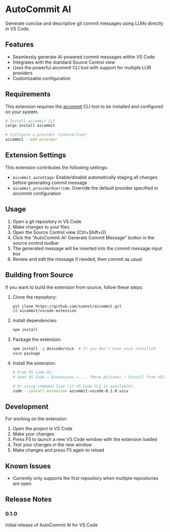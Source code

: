 # AutoCommit AI

Generate concise and descriptive git commit messages using LLMs directly in VS Code.

## Features

- Seamlessly generate AI-powered commit messages within VS Code
- Integrates with the standard Source Control view
- Uses the powerful aicommit CLI tool with support for multiple LLM providers
- Customizable configuration

## Requirements

This extension requires the [aicommit](https://github.com/suenot/aicommit) CLI tool to be installed and configured on your system.

```bash
# Install aicommit CLI
cargo install aicommit

# Configure a provider (interactive)
aicommit --add-provider
```

## Extension Settings

This extension contributes the following settings:

* `aicommit.autoStage`: Enable/disable automatically staging all changes before generating commit message
* `aicommit.providerOverride`: Override the default provider specified in aicommit configuration

## Usage

1. Open a git repository in VS Code
2. Make changes to your files
3. Open the Source Control view (Ctrl+Shift+G)
4. Click the "AutoCommit AI: Generate Commit Message" button in the source control toolbar
5. The generated message will be inserted into the commit message input box
6. Review and edit the message if needed, then commit as usual

## Building from Source

If you want to build the extension from source, follow these steps:

1. Clone the repository:
   ```bash
   git clone https://github.com/suenot/aicommit.git
   cd aicommit/vscode-extension
   ```

2. Install dependencies:
   ```bash
   npm install
   ```

3. Package the extension:
   ```bash
   npm install -g @vscode/vsce  # If you don't have vsce installed
   vsce package
   ```

4. Install the extension:
   ```bash
   # From VS Code UI:
   # Open VS Code → Extensions → ... (More Actions) → Install from VSIX → Select the .vsix file

   # Or using command line (if VS Code CLI is available):
   code --install-extension aicommit-vscode-0.1.0.vsix
   ```

## Development

For working on the extension:

1. Open the project in VS Code
2. Make your changes
3. Press F5 to launch a new VS Code window with the extension loaded
4. Test your changes in the new window
5. Make changes and press F5 again to reload

## Known Issues

- Currently only supports the first repository when multiple repositories are open

## Release Notes

### 0.1.0

Initial release of AutoCommit AI for VS Code

